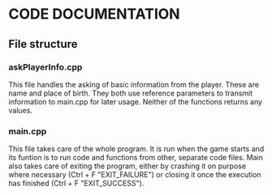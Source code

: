 # CODE DOCUMENTATION

## File structure

### askPlayerInfo.cpp

This file handles the asking of basic information from the player. These are name and place of birth. They both use reference parameters to transmit information to main.cpp for later usage. Neither of the functions returns any values.

### main.cpp

This file takes care of the whole program. It is run when the game starts and its funtion is to run code and functions from other, separate code files. Main also takes care of exiting the program, either by crashing it on purpose where necessary (Ctrl + F "EXIT_FAILURE") or closing it once the execution has finished (Ctrl + F "EXIT_SUCCESS"). 